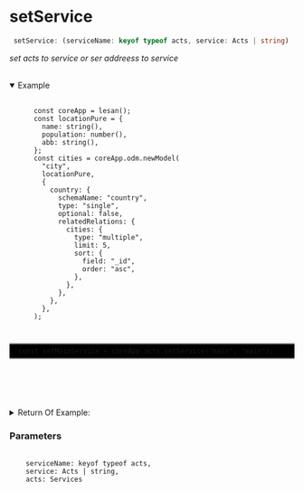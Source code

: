 # setService

```ts
 setService: (serviceName: keyof typeof acts, service: Acts | string)
```

_set acts to service or ser addreess to service_

<br>
<details open>
  <summary>
    Example
  </summary>
  <pre>
    <code class="language-ts" style="padding: 0;">
      const coreApp = lesan();
      const locationPure = {
        name: string(),
        population: number(),
        abb: string(),
      };
      const cities = coreApp.odm.newModel(
        "city",
        locationPure,
        {
          country: {
            schemaName: "country",
            type: "single",
            optional: false,
            relatedRelations: {
              cities: {
                type: "multiple",
                limit: 5,
                sort: {
                  field: "_id",
                  order: "asc",
                },
              },
            },
          },
        },
      );

  <p style="border: 2px solid gray; border-right: transparent; border-left: transparent; padding: 5px 1rem; background-color: #000000; white-space: pre-line">const setMainService = coreApp.acts.setService("main", "main");</P>

</code>
  </pre>
</details>

<details>
  <summary>
    Return Of Example:
  </summary>
  <pre>
    <code class="language-json" style="padding: 0;">
      "main" 
    </code>
  </pre>
</details>

<h3>Parameters</h3>
<pre>
  <code class="language-ts" style="padding: 0; margin-top: 12px; margin-top: -18px;">
    serviceName: keyof typeof acts,
    service: <a href="../../types/Services/Acts.md" target="_blank" style="text-decoration: none; cursor:pointer">Acts</a> | string,
    acts: <a href="../../types/Services/Services.md" target="_blank" style="text-decoration: none; cursor:pointer">Services</a>
  </code>
</pre>
